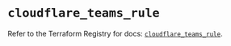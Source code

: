# `cloudflare_teams_rule`

Refer to the Terraform Registry for docs: [`cloudflare_teams_rule`](https://registry.terraform.io/providers/cloudflare/cloudflare/4.46.0/docs/resources/teams_rule).

